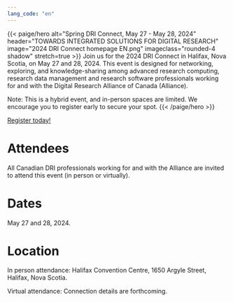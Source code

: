 ```yaml
---
lang_code: "en"
---
```


{{< paige/hero
    alt="Spring DRI Connect, May 27 - May 28, 2024"
    header="TOWARDS INTEGRATED SOLUTIONS FOR DIGITAL RESEARCH"
    image="2024 DRI Connect homepage EN.png"
    imageclass="rounded-4 shadow"
    stretch=true >}}
Join us for the 2024 DRI Connect in Halifax, Nova Scotia, on May 27 and 28, 2024. This event is designed for networking, exploring, and knowledge-sharing among advanced research computing, research data management and research software professionals working for and with the Digital Research Alliance of Canada (Alliance).  

Note: This is a hybrid event, and in-person spaces are limited. We encourage you to register early to secure your spot. 
{{< /paige/hero >}}

<p class="text-center">
  <a class="btn btn-primary btn-lg" href="https://events.myconferencesuite.com/DRIConnect/reg/landing" role="button" aria-disabled="false">
    Register today!
  </a>
</p>

# Attendees
All Canadian DRI professionals working for and with the Alliance are invited to attend this event (in person or virtually).

# Dates
May 27 and 28, 2024. 

# Location
In person attendance: Halifax Convention Centre, 1650 Argyle Street, Halifax, Nova Scotia. 

Virtual attendance: Connection details are forthcoming. 